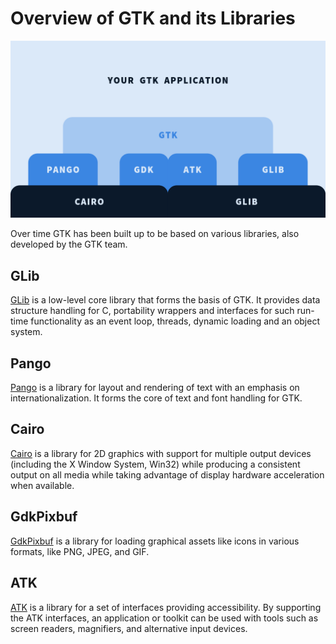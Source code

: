 ---
---

# Overview of GTK and its Libraries

![GTK Architecture](/assets/img/docs/docs-gtk-architecture.png)

Over time GTK has been built up to be based on various libraries, also
developed by the GTK team.

## GLib

[GLib](https://developer.gnome.org/glib/) is a low-level core library that
forms the basis of GTK. It provides data structure handling for C,
portability wrappers and interfaces for such run-time functionality as an
event loop, threads, dynamic loading and an object system.

## Pango

[Pango](https://www.pango.org/) is a library for layout and rendering of
text with an emphasis on internationalization. It forms the core of text and
font handling for GTK.

## Cairo

[Cairo](https://www.cairographics.org/) is a library for 2D graphics with
support for multiple output devices (including the X Window System, Win32)
while producing a consistent output on all media while taking advantage of
display hardware acceleration when available.

## GdkPixbuf

[GdkPixbuf](https://developer.gnome.org/gdk-pixbuf) is a library for loading
graphical assets like icons in various formats, like PNG, JPEG, and GIF.

## ATK

[ATK](https://developer.gnome.org/atk/) is a library for a set of interfaces
providing accessibility. By supporting the ATK interfaces, an application or
toolkit can be used with tools such as screen readers, magnifiers, and
alternative input devices.

